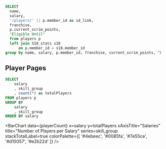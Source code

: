 ```sql player_page_link
SELECT
  name,
  salary,
  '/players/' || p.member_id as id_link,
  franchise, 
  p.current_scrim_points,
  "Eligible Until"  
  from players p
  left join S18_stats s18
      on p.member_id = s18.member_id
group by name, salary, p.member_id, franchise, current_scrim_points, "Eligible Until"
```

## Player Pages


<LastRefreshed prefix="Data last updated"/>


<DataTable data={player_page_link} search=true rows=10 headerColor=#2a4b82 headerFontColor=white link=id_link >
  <Column id="name" />
  <Column id="salary" align=center />
  <Column id="franchise" align=center />
  <Column id=current_scrim_points align=center contentType=colorscale colorScale={['#ce5050','white']} colorBreakpoints={[0, 30]} />
  <Column id="Eligible Until" align=center />
</DataTable>


```sql playerCount
SELECT
    salary
    , skill_group
    , count(*) as totalPlayers
FROM players p
GROUP BY
    salary
    , skill_group
ORDER BY salary
```

<BarChart
    data={playerCount}
    x=salary
    y=totalPlayers
    xAxisTitle="Salaries"
    title="Number of Players per Salary"
    series=skill_group
    stackTotalLabel=true
    colorPalette={[
        '#4ebeec',
        '#0085fa',
        '#7e55ce',
        '#d10057',
        '#e2b22d'
        ]}
/>


